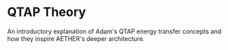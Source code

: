 # QTAP Theory

An introductory explanation of Adam's QTAP energy transfer concepts and how they inspire AETHER's deeper architecture.
